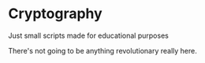 # Cryptography
Just small scripts made for educational purposes

There's not going to be anything revolutionary really here.

